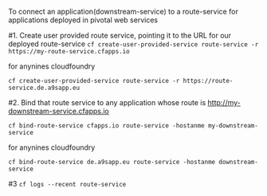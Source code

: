To connect an application(downstream-service) to a route-service for applications deployed in pivotal web services

#1. Create user provided route service, pointing it to the URL for our deployed route-service
`cf create-user-provided-service route-service -r https://my-route-service.cfapps.io`

for anynines cloudfoundry

`cf create-user-provided-service route-service -r https://route-service.de.a9sapp.eu`

#2. Bind that route service to any application whose route is http://my-downstream-service.cfapps.io

`cf bind-route-service cfapps.io route-service -hostanme my-downstream-service`

for anynines cloudfoundry

`cf bind-route-service de.a9sapp.eu route-service -hostanme downstream-service`

#3 `cf logs --recent route-service`
